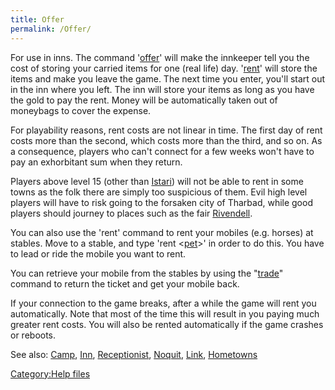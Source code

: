 ```yaml
---
title: Offer
permalink: /Offer/
---
```


For use in inns. The command '[offer](offer "wikilink")' will make the
innkeeper tell you the cost of storing your carried items for one (real
life) day. '[rent](rent "wikilink")' will store the items and make you
leave the game. The next time you enter, you'll start out in the inn
where you left. The inn will store your items as long as you have the
gold to pay the rent. Money will be automatically taken out of moneybags
to cover the expense.

For playability reasons, rent costs are not linear in time. The first
day of rent costs more than the second, which costs more than the third,
and so on. As a consequence, players who can't connect for a few weeks
won't have to pay an exhorbitant sum when they return.

Players above level 15 (other than [Istari](Istari "wikilink")) will not
be able to rent in some towns as the folk there are simply too
suspicious of them. Evil high level players will have to risk going to
the forsaken city of Tharbad, while good players should journey to
places such as the fair [Rivendell](Rivendell "wikilink").

You can also use the 'rent' command to rent your mobiles (e.g. horses)
at stables. Move to a stable, and type 'rent \<[pet](pet "wikilink")\>'
in order to do this. You have to lead or ride the mobile you want to
rent.

You can retrieve your mobile from the stables by using the
"[trade](trade "wikilink")" command to return the ticket and get your
mobile back.

If your connection to the game breaks, after a while the game will rent
you automatically. Note that most of the time this will result in you
paying much greater rent costs. You will also be rented automatically if
the game crashes or reboots.

See also: [Camp](Camp "wikilink"), [Inn](Inn "wikilink"),
[Receptionist](Receptionist "wikilink"), [Noquit](Noquit "wikilink"),
[Link](Link "wikilink"), [Hometowns](Hometowns "wikilink")

[Category:Help files](Category:Help_files "wikilink")